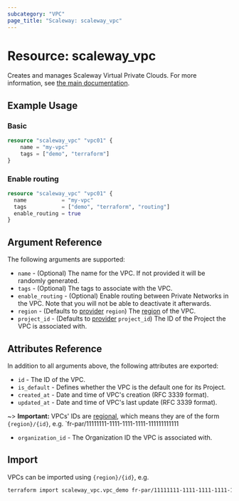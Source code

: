 ```yaml
---
subcategory: "VPC"
page_title: "Scaleway: scaleway_vpc"
---
```


# Resource: scaleway_vpc

Creates and manages Scaleway Virtual Private Clouds.
For more information, see [the main documentation](https://www.scaleway.com/en/docs/vpc/concepts/).

## Example Usage

### Basic

```terraform
resource "scaleway_vpc" "vpc01" {
    name = "my-vpc"
    tags = ["demo", "terraform"]
}
```

### Enable routing

```terraform
resource "scaleway_vpc" "vpc01" {
  name           = "my-vpc"
  tags           = ["demo", "terraform", "routing"]
  enable_routing = true
}
```

## Argument Reference

The following arguments are supported:

- `name` - (Optional) The name for the VPC. If not provided it will be randomly generated.
- `tags` - (Optional) The tags to associate with the VPC.
- `enable_routing` - (Optional) Enable routing between Private Networks in the VPC. Note that you will not be able to deactivate it afterwards.
- `region` - (Defaults to [provider](../index.md#region) `region`) The [region](../guides/regions_and_zones.md#regions) of the VPC.
- `project_id` - (Defaults to [provider](../index.md#project_id) `project_id`) The ID of the Project the VPC is associated with.

## Attributes Reference

In addition to all arguments above, the following attributes are exported:

- `id` - The ID of the VPC.
- `is_default` - Defines whether the VPC is the default one for its Project.
- `created_at` - Date and time of VPC's creation (RFC 3339 format).
- `updated_at` - Date and time of VPC's last update (RFC 3339 format).

~> **Important:** VPCs' IDs are [regional](../guides/regions_and_zones.md#resource-ids), which means they are of the form `{region}/{id}`, e.g. `fr-par/11111111-1111-1111-1111-111111111111

- `organization_id` - The Organization ID the VPC is associated with.

## Import

VPCs can be imported using `{region}/{id}`, e.g.

```bash
terraform import scaleway_vpc.vpc_demo fr-par/11111111-1111-1111-1111-111111111111
```
